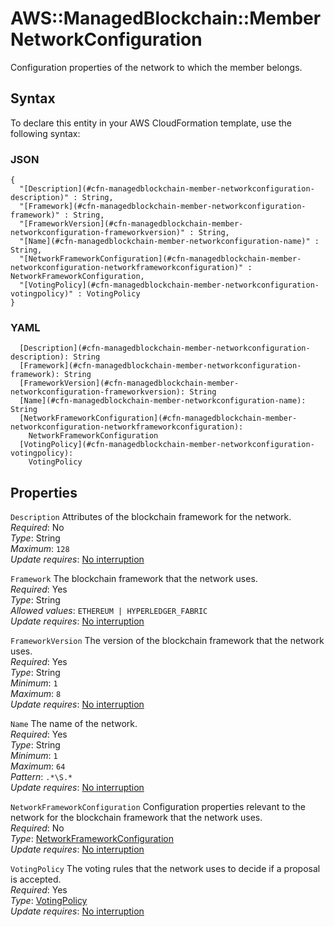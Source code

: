 # AWS::ManagedBlockchain::Member NetworkConfiguration<a name="aws-properties-managedblockchain-member-networkconfiguration"></a>

Configuration properties of the network to which the member belongs\.

## Syntax<a name="aws-properties-managedblockchain-member-networkconfiguration-syntax"></a>

To declare this entity in your AWS CloudFormation template, use the following syntax:

### JSON<a name="aws-properties-managedblockchain-member-networkconfiguration-syntax.json"></a>

```
{
  "[Description](#cfn-managedblockchain-member-networkconfiguration-description)" : String,
  "[Framework](#cfn-managedblockchain-member-networkconfiguration-framework)" : String,
  "[FrameworkVersion](#cfn-managedblockchain-member-networkconfiguration-frameworkversion)" : String,
  "[Name](#cfn-managedblockchain-member-networkconfiguration-name)" : String,
  "[NetworkFrameworkConfiguration](#cfn-managedblockchain-member-networkconfiguration-networkframeworkconfiguration)" : NetworkFrameworkConfiguration,
  "[VotingPolicy](#cfn-managedblockchain-member-networkconfiguration-votingpolicy)" : VotingPolicy
}
```

### YAML<a name="aws-properties-managedblockchain-member-networkconfiguration-syntax.yaml"></a>

```
  [Description](#cfn-managedblockchain-member-networkconfiguration-description): String
  [Framework](#cfn-managedblockchain-member-networkconfiguration-framework): String
  [FrameworkVersion](#cfn-managedblockchain-member-networkconfiguration-frameworkversion): String
  [Name](#cfn-managedblockchain-member-networkconfiguration-name): String
  [NetworkFrameworkConfiguration](#cfn-managedblockchain-member-networkconfiguration-networkframeworkconfiguration):
    NetworkFrameworkConfiguration
  [VotingPolicy](#cfn-managedblockchain-member-networkconfiguration-votingpolicy):
    VotingPolicy
```

## Properties<a name="aws-properties-managedblockchain-member-networkconfiguration-properties"></a>

`Description` <a name="cfn-managedblockchain-member-networkconfiguration-description"></a>
Attributes of the blockchain framework for the network\.  
_Required_: No  
_Type_: String  
_Maximum_: `128`  
_Update requires_: [No interruption](https://docs.aws.amazon.com/AWSCloudFormation/latest/UserGuide/using-cfn-updating-stacks-update-behaviors.html#update-no-interrupt)

`Framework` <a name="cfn-managedblockchain-member-networkconfiguration-framework"></a>
The blockchain framework that the network uses\.  
_Required_: Yes  
_Type_: String  
_Allowed values_: `ETHEREUM | HYPERLEDGER_FABRIC`  
_Update requires_: [No interruption](https://docs.aws.amazon.com/AWSCloudFormation/latest/UserGuide/using-cfn-updating-stacks-update-behaviors.html#update-no-interrupt)

`FrameworkVersion` <a name="cfn-managedblockchain-member-networkconfiguration-frameworkversion"></a>
The version of the blockchain framework that the network uses\.  
_Required_: Yes  
_Type_: String  
_Minimum_: `1`  
_Maximum_: `8`  
_Update requires_: [No interruption](https://docs.aws.amazon.com/AWSCloudFormation/latest/UserGuide/using-cfn-updating-stacks-update-behaviors.html#update-no-interrupt)

`Name` <a name="cfn-managedblockchain-member-networkconfiguration-name"></a>
The name of the network\.  
_Required_: Yes  
_Type_: String  
_Minimum_: `1`  
_Maximum_: `64`  
_Pattern_: `.*\S.*`  
_Update requires_: [No interruption](https://docs.aws.amazon.com/AWSCloudFormation/latest/UserGuide/using-cfn-updating-stacks-update-behaviors.html#update-no-interrupt)

`NetworkFrameworkConfiguration` <a name="cfn-managedblockchain-member-networkconfiguration-networkframeworkconfiguration"></a>
Configuration properties relevant to the network for the blockchain framework that the network uses\.  
_Required_: No  
_Type_: [NetworkFrameworkConfiguration](aws-properties-managedblockchain-member-networkframeworkconfiguration.md)  
_Update requires_: [No interruption](https://docs.aws.amazon.com/AWSCloudFormation/latest/UserGuide/using-cfn-updating-stacks-update-behaviors.html#update-no-interrupt)

`VotingPolicy` <a name="cfn-managedblockchain-member-networkconfiguration-votingpolicy"></a>
The voting rules that the network uses to decide if a proposal is accepted\.  
_Required_: Yes  
_Type_: [VotingPolicy](aws-properties-managedblockchain-member-votingpolicy.md)  
_Update requires_: [No interruption](https://docs.aws.amazon.com/AWSCloudFormation/latest/UserGuide/using-cfn-updating-stacks-update-behaviors.html#update-no-interrupt)
